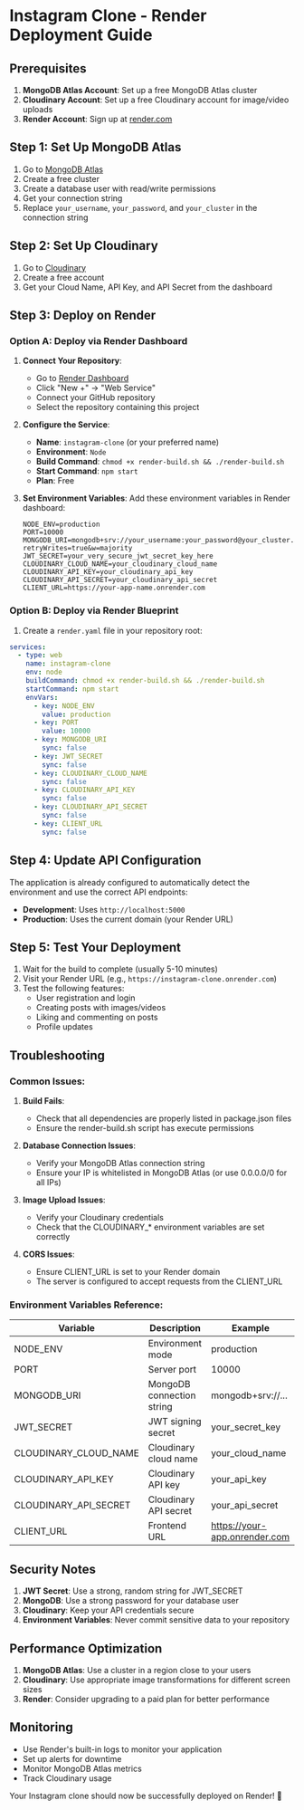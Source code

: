 # Instagram Clone - Render Deployment Guide

## Prerequisites

1. **MongoDB Atlas Account**: Set up a free MongoDB Atlas cluster
2. **Cloudinary Account**: Set up a free Cloudinary account for image/video uploads
3. **Render Account**: Sign up at [render.com](https://render.com)

## Step 1: Set Up MongoDB Atlas

1. Go to [MongoDB Atlas](https://www.mongodb.com/atlas)
2. Create a free cluster
3. Create a database user with read/write permissions
4. Get your connection string
5. Replace `your_username`, `your_password`, and `your_cluster` in the connection string

## Step 2: Set Up Cloudinary

1. Go to [Cloudinary](https://cloudinary.com)
2. Create a free account
3. Get your Cloud Name, API Key, and API Secret from the dashboard

## Step 3: Deploy on Render

### Option A: Deploy via Render Dashboard

1. **Connect Your Repository**:
   - Go to [Render Dashboard](https://dashboard.render.com)
   - Click "New +" → "Web Service"
   - Connect your GitHub repository
   - Select the repository containing this project

2. **Configure the Service**:
   - **Name**: `instagram-clone` (or your preferred name)
   - **Environment**: `Node`
   - **Build Command**: `chmod +x render-build.sh && ./render-build.sh`
   - **Start Command**: `npm start`
   - **Plan**: Free

3. **Set Environment Variables**:
   Add these environment variables in Render dashboard:

   ```
   NODE_ENV=production
   PORT=10000
   MONGODB_URI=mongodb+srv://your_username:your_password@your_cluster.mongodb.net/instagram_clone?retryWrites=true&w=majority
   JWT_SECRET=your_very_secure_jwt_secret_key_here
   CLOUDINARY_CLOUD_NAME=your_cloudinary_cloud_name
   CLOUDINARY_API_KEY=your_cloudinary_api_key
   CLOUDINARY_API_SECRET=your_cloudinary_api_secret
   CLIENT_URL=https://your-app-name.onrender.com
   ```

### Option B: Deploy via Render Blueprint

1. Create a `render.yaml` file in your repository root:

```yaml
services:
  - type: web
    name: instagram-clone
    env: node
    buildCommand: chmod +x render-build.sh && ./render-build.sh
    startCommand: npm start
    envVars:
      - key: NODE_ENV
        value: production
      - key: PORT
        value: 10000
      - key: MONGODB_URI
        sync: false
      - key: JWT_SECRET
        sync: false
      - key: CLOUDINARY_CLOUD_NAME
        sync: false
      - key: CLOUDINARY_API_KEY
        sync: false
      - key: CLOUDINARY_API_SECRET
        sync: false
      - key: CLIENT_URL
        sync: false
```

## Step 4: Update API Configuration

The application is already configured to automatically detect the environment and use the correct API endpoints:

- **Development**: Uses `http://localhost:5000`
- **Production**: Uses the current domain (your Render URL)

## Step 5: Test Your Deployment

1. Wait for the build to complete (usually 5-10 minutes)
2. Visit your Render URL (e.g., `https://instagram-clone.onrender.com`)
3. Test the following features:
   - User registration and login
   - Creating posts with images/videos
   - Liking and commenting on posts
   - Profile updates

## Troubleshooting

### Common Issues:

1. **Build Fails**:
   - Check that all dependencies are properly listed in package.json files
   - Ensure the render-build.sh script has execute permissions

2. **Database Connection Issues**:
   - Verify your MongoDB Atlas connection string
   - Ensure your IP is whitelisted in MongoDB Atlas (or use 0.0.0.0/0 for all IPs)

3. **Image Upload Issues**:
   - Verify your Cloudinary credentials
   - Check that the CLOUDINARY_* environment variables are set correctly

4. **CORS Issues**:
   - Ensure CLIENT_URL is set to your Render domain
   - The server is configured to accept requests from the CLIENT_URL

### Environment Variables Reference:

| Variable | Description | Example |
|----------|-------------|---------|
| NODE_ENV | Environment mode | production |
| PORT | Server port | 10000 |
| MONGODB_URI | MongoDB connection string | mongodb+srv://... |
| JWT_SECRET | JWT signing secret | your_secret_key |
| CLOUDINARY_CLOUD_NAME | Cloudinary cloud name | your_cloud_name |
| CLOUDINARY_API_KEY | Cloudinary API key | your_api_key |
| CLOUDINARY_API_SECRET | Cloudinary API secret | your_api_secret |
| CLIENT_URL | Frontend URL | https://your-app.onrender.com |

## Security Notes

1. **JWT Secret**: Use a strong, random string for JWT_SECRET
2. **MongoDB**: Use a strong password for your database user
3. **Cloudinary**: Keep your API credentials secure
4. **Environment Variables**: Never commit sensitive data to your repository

## Performance Optimization

1. **MongoDB Atlas**: Use a cluster in a region close to your users
2. **Cloudinary**: Use appropriate image transformations for different screen sizes
3. **Render**: Consider upgrading to a paid plan for better performance

## Monitoring

- Use Render's built-in logs to monitor your application
- Set up alerts for downtime
- Monitor MongoDB Atlas metrics
- Track Cloudinary usage

Your Instagram clone should now be successfully deployed on Render! 🚀
